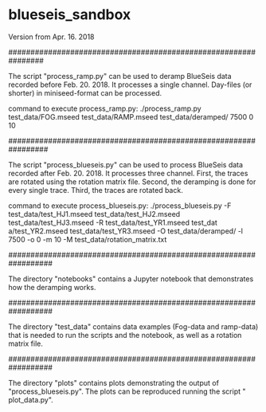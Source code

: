 # blueseis_sandbox

Version from Apr. 16. 2018

################################################################

The script "process_ramp.py" can be used to deramp BlueSeis data recorded before Feb. 20. 2018.
It processes a single channel. Day-files (or shorter) in miniseed-format can be processed.

command to execute process_ramp.py:
./process_ramp.py test_data/FOG.mseed test_data/RAMP.mseed test_data/deramped/ 7500 0 10
 
#################################################################
 
The script "process_blueseis.py" can be used to process BlueSeis data recorded after Feb. 20. 2018.
It processes three channel.
First, the traces are rotated using the rotation matrix file.
Second, the deramping is done for every single trace.
Third, the traces are rotated back.
 
command to execute process_blueseis.py:
./process_blueseis.py -F test_data/test_HJ1.mseed test_data/test_HJ2.mseed test_data/test_HJ3.mseed -R test_data/test_YR1.mseed test_dat    a/test_YR2.mseed test_data/test_YR3.mseed -O test_data/deramped/ -l 7500 -o 0 -m 10 -M test_data/rotation_matrix.txt

##################################################################
 
The directory "notebooks" contains a Jupyter notebook that demonstrates how the deramping works.
 
##################################################################
 
The directory "test_data" contains data examples (Fog-data and ramp-data) that is needed to run the scripts and the notebook, as well as     a rotation matrix file.
 
##################################################################
 
The directory "plots" contains plots demonstrating the output of "process_blueseis.py". The plots can be reproduced running the script "    plot_data.py".
